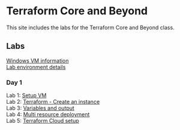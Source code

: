 # Terraform Core and Beyond

This site includes the labs for the Terraform Core and Beyond class.

## Labs
[Windows VM information](VM_access.md)   
[Lab environment details](https://docs.google.com/spreadsheets/d/1S0MXalEMPrpR-IQwGQZqIxxI0So3WsUZdxFihGUq9lQ/edit?usp=sharing)



### Day 1
Lab 1: [Setup VM](labs/tf-setup/index.md)      
Lab 2: [Terraform - Create an instance](labs/tf-first-instance/index.md)    
Lab 3: [Variables and output](labs/tf-variables-and-output/index.md)   
Lab 4: [Multi resource deployment](labs/tf-more-variables/index.md)   
Lab 5: [Terraform Cloud setup](labs/hcp-tf-setup/index.md)   

